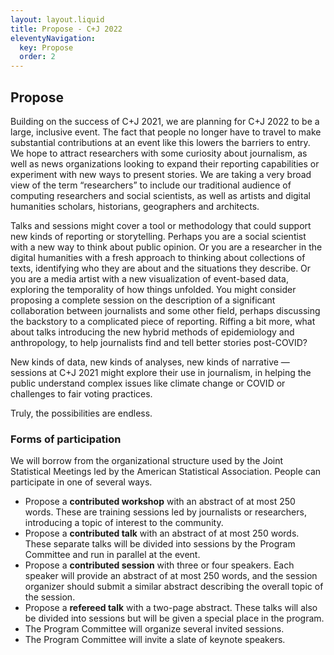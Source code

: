 ```yaml
---
layout: layout.liquid
title: Propose - C+J 2022
eleventyNavigation:
  key: Propose
  order: 2
---
```


## Propose

Building on the success of C+J 2021, we are planning for C+J 2022 to be a large, inclusive event. The fact that people no longer have to travel to make substantial contributions at an event like this lowers the barriers to entry. We hope to attract researchers with some curiosity about journalism, as well as news organizations looking to expand their reporting capabilities or experiment with new ways to present stories. We are taking a very broad view of the term “researchers” to include our traditional audience of computing researchers and social scientists, as well as artists and digital humanities scholars, historians, geographers and architects.

Talks and sessions might cover a tool or methodology that could support new kinds of reporting or storytelling. Perhaps you are a social scientist with a new way to think about public opinion. Or you are a researcher in the digital humanities with a fresh approach to thinking about collections of texts, identifying who they are about and the situations they describe. Or you are a media artist with a new visualization of event-based data, exploring the temporality of how things unfolded. You might consider proposing a complete session on the description of a significant collaboration between journalists and some other field, perhaps discussing the backstory to a complicated piece of reporting. Riffing a bit more, what about talks introducing the new hybrid methods of epidemiology and anthropology, to help journalists find and tell better stories post-COVID?

New kinds of data, new kinds of analyses, new kinds of narrative  — sessions at C+J 2021 might explore their use in journalism, in helping the public understand complex issues like climate change or COVID or challenges to fair voting practices. 

Truly, the possibilities are endless.

### Forms of participation

We will borrow from the organizational structure used by the Joint Statistical Meetings led by the American Statistical Association. People can participate in one of several ways.

* Propose a **contributed workshop** with an abstract of at most 250 words. These are training sessions led by journalists or researchers, introducing a topic of interest to the community.
* Propose a **contributed talk** with an abstract of at most 250 words. These separate talks will be divided into sessions by the Program Committee and run in parallel at the event.
* Propose a **contributed session** with three or four speakers. Each speaker will provide an abstract of at most 250 words, and the session organizer should submit a similar abstract describing the overall topic of the session.
* Propose a **refereed talk** with a two-page abstract. These talks will also be divided into sessions but will be given a special place in the program.
* The Program Committee will organize several invited sessions.
* The Program Committee will invite a slate of keynote speakers.
